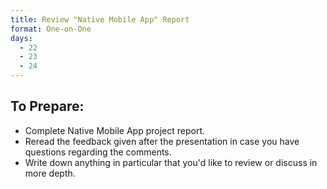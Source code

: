 ```yaml
---
title: Review "Native Mobile App" Report
format: One-on-One
days:
  - 22
  - 23
  - 24
---
```


To Prepare:
------------
- Complete Native Mobile App project report.
- Reread the feedback given after the presentation in case you have questions regarding the comments.
- Write down anything in particular that you'd like to review or discuss in more depth.
